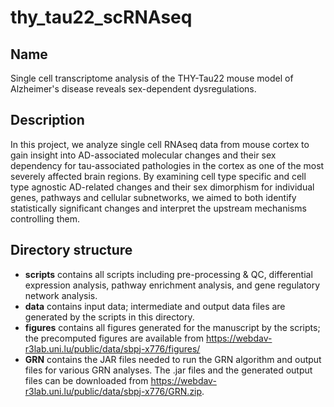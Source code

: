 # thy_tau22_scRNAseq

## Name
Single cell transcriptome analysis of the THY-Tau22 mouse model of Alzheimer's disease reveals sex-dependent dysregulations.

## Description
In this project, we analyze single cell RNAseq data from mouse cortex to gain insight into AD-associated molecular changes and their sex dependency for tau-associated pathologies in the cortex as one of the most severely affected brain regions. By examining cell type specific and cell type agnostic AD-related changes and their sex dimorphism for individual genes, pathways and cellular subnetworks, we aimed to both identify statistically significant changes and interpret the upstream mechanisms controlling them.

## Directory structure

- **scripts** contains all scripts including pre-processing & QC, differential expression analysis, pathway enrichment analysis, and gene regulatory network analysis.
- **data** contains input data; intermediate and output data files are generated by the scripts in this directory.
- **figures** contains all figures generated for the manuscript by the scripts; the precomputed figures are available from https://webdav-r3lab.uni.lu/public/data/sbpj-x776/figures/
- **GRN** contains the JAR files needed to run the GRN algorithm and output files for various GRN analyses. The .jar files and the generated output files can be downloaded from https://webdav-r3lab.uni.lu/public/data/sbpj-x776/GRN.zip.
